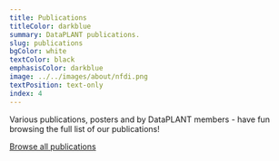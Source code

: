 ```yaml
---
title: Publications
titleColor: darkblue
summary: DataPLANT publications. 
slug: publications
bgColor: white
textColor: black
emphasisColor: darkblue
image: ../../images/about/nfdi.png
textPosition: text-only
index: 4
---
```


Various publications, posters and by DataPLANT members - have fun browsing the full list of our publications!

<a class="btn text-xl bg-mint-50 text-darkblue hover:bg-darkblue hover:text-mint-50" href="/publications">Browse all publications</a>


